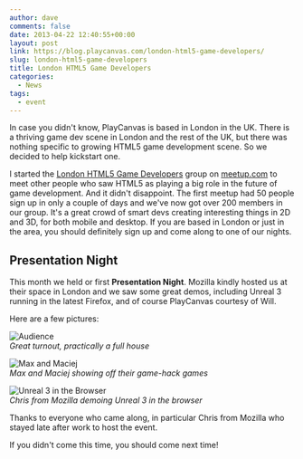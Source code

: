 ```yaml
---
author: dave
comments: false
date: 2013-04-22 12:40:55+00:00
layout: post
link: https://blog.playcanvas.com/london-html5-game-developers/
slug: london-html5-game-developers
title: London HTML5 Game Developers
categories:
  - News
tags:
  - event
---
```


In case you didn't know, PlayCanvas is based in London in the UK. There is a thriving game dev scene in London and the rest of the UK, but there was nothing specific to growing HTML5 game development scene. So we decided to help kickstart one.

I started the [London HTML5 Game Developers](https://www.meetup.com/London-HTML5-Game-Developers/) group on [meetup.com](https://www.meetup.com/) to meet other people who saw HTML5 as playing a big role in the future of game development. And it didn't disappoint. The first meetup had 50 people sign up in only a couple of days and we've now got over 200 members in our group. It's a great crowd of smart devs creating interesting things in 2D and 3D, for both mobile and desktop. If you are based in London or just in the area, you should definitely sign up and come along to one of our nights.

## Presentation Night

This month we held or first **Presentation Night**. Mozilla kindly hosted us at their space in London and we saw some great demos, including Unreal 3 running in the latest Firefox, and of course PlayCanvas courtesy of Will.

Here are a few pictures:

![Audience](/img/meetup-audience.jpg)
<br>_Great turnout, practically a full house_

![Max and Maciej](/img/meetup-max-and-maciej.jpg)
<br>_Max and Maciej showing off their game-hack games_

![Unreal 3 in the Browser](/img/meetup-unreal.jpg)
<br>_Chris from Mozilla demoing Unreal 3 in the browser_

Thanks to everyone who came along, in particular Chris from Mozilla who stayed late after work to host the event.

If you didn't come this time, you should come next time!
